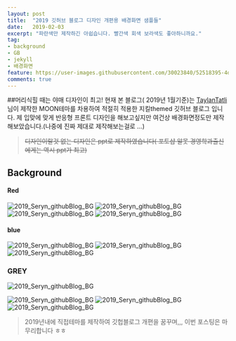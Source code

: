 ```yaml
---
layout: post
title:  "2019 깃허브 블로그 디자인 개편용 배경화면 샘플들"
date:   2019-02-03
excerpt: "파란색만 제작하긴 아쉽습니다. 빨간색 회색 보라색도 좋아하니까요."
tag:
- background
- GB
- jekyll
- 배경화면
feature: https://user-images.githubusercontent.com/30023840/52518395-4ddf4700-2c8d-11e9-924b-0dcea36a3e3f.jpg
comments: true
---
```

##머리식힐 때는 야매 디자인이 최고!
현재 본 블로그( 2019년 1월기준)는 [TaylanTatli](https://taylantatli.github.io/Moon)님이 제작한 MOON테마를 차용하여 적절히 적용한 지킬themed 깃허브 블로그 입니다. 제 입맞에 맞게 반응형 프론트 디자인을 해보고싶지만 여건상 배경화면정도만 제작해보았습니다.(나중에 진짜 제대로 제작해보는걸로 ...)
>~~디자인이랄것 없는 디자인은 ppt로 제작하였습니다( 포토샵 알못 경영학과출신에게는 역시 ppt가 최고)~~

## Background
#### Red
![2019_Seryn_githubBlog_BG](https://user-images.githubusercontent.com/30023840/52518395-4ddf4700-2c8d-11e9-924b-0dcea36a3e3f.jpg)
![2019_Seryn_githubBlog_BG](https://user-images.githubusercontent.com/30023840/52518396-4ddf4700-2c8d-11e9-90b3-b0ee1ce36772.jpg)
![2019_Seryn_githubBlog_BG](https://user-images.githubusercontent.com/30023840/52518397-4e77dd80-2c8d-11e9-8be0-d1c1bb8f8be0.jpg)
![2019_Seryn_githubBlog_BG](https://user-images.githubusercontent.com/30023840/52518387-4c158380-2c8d-11e9-8666-ef0ef529b8fd.jpg)

#### blue
![2019_Seryn_githubBlog_BG](https://user-images.githubusercontent.com/30023840/52518388-4cae1a00-2c8d-11e9-8943-7fe8d0b361c9.jpg)
![2019_Seryn_githubBlog_BG](https://user-images.githubusercontent.com/30023840/52518389-4cae1a00-2c8d-11e9-99cb-2281b5f01d21.jpg)
![2019_Seryn_githubBlog_BG](https://user-images.githubusercontent.com/30023840/52518390-4cae1a00-2c8d-11e9-8d15-26a9e16dface.jpg)

### GREY
![2019_Seryn_githubBlog_BG](https://user-images.githubusercontent.com/30023840/52518391-4d46b080-2c8d-11e9-9574-e882aaf9d015.jpg)

![2019_Seryn_githubBlog_BG](https://user-images.githubusercontent.com/30023840/52518392-4d46b080-2c8d-11e9-8c3c-fb1b3ec7044f.jpg)
![2019_Seryn_githubBlog_BG](https://user-images.githubusercontent.com/30023840/52518393-4d46b080-2c8d-11e9-9a2f-0645f086cfe9.jpg)
![2019_Seryn_githubBlog_BG](https://user-images.githubusercontent.com/30023840/52518394-4ddf4700-2c8d-11e9-944e-659c519d6f07.jpg)

> 2019년내에 직접테마를 제작하여 깃헙블로그 개편을 꿈꾸며,,, 이번 포스팅은 마무리합니다 ㅎㅎ